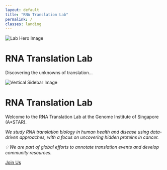 ```yaml
---
layout: default
title: "RNA Translation Lab"
permalink: /
classes: landing
---
```


<div class="hero-section fade-in">
  <img src="{{ '/assets/images/Thesis_cover.png' | relative_url }}" alt="Lab Hero Image" />
  <div class="hero-text">
    <h1>RNA Translation Lab</h1>
    <p>Discovering the unknowns of translation...</p>
  </div>
</div>

<div class="full-page-layout fade-in">
  <div class="sidebar-image">
    <img src="{{ '/assets/images/Thesis_cover.png' | relative_url }}" alt="Vertical Sidebar Image" />
  </div>
  <div class="main-content">
    <h1>RNA Translation Lab</h1>
    <p>Welcome to the RNA Translation Lab at the Genome Institute of Singapore (A*STAR).</p>
    <p><i>We study RNA translation biology in human health and disease using data-driven approaches, with a focus on uncovering hidden proteins in cancer.</i></p>
    <p><i>💡 We are part of global efforts to annotate translation events and develop community resources.</i></p>
    <a href="/join/" class="cta-button">Join Us</a>
  </div>
</div>

